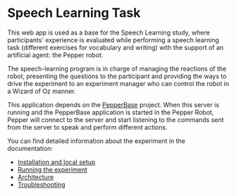 # Speech Learning Task

This web app is used as a base for the Speech Learning study, where participants' experience is
evaluated while performing a speech learning task (different exercises for vocabulary and writing)
with the support of an artificial agent: the Pepper robot.

The speech-learning program is in charge of managing the reactions of the robot, presenting the
questions to the participant and providing the ways to drive the experiment to an experiment
manager who can control the robot in a Wizard of Oz manner.

This application depends on the [PepperBase](https://github.com/NaoPepper4hri/PepperBase) project.
When this server is running and the PepperBase application is started in the Pepper Robot, Pepper
will connect to the server and start listening to the commands sent from the server to speak and
perform different actions.

You can find detailed information about the experiment in the documentation:

- [Installation and local setup](./doc/installation.md)
- [Running the experiment](./doc/usage_guide.md)
- [Architecture](./doc/architecture.md)
- [Troubleshooting](./doc/troubleshooting.md)
